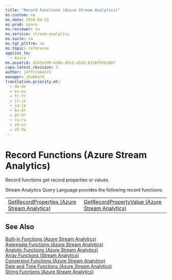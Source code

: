 ```yaml
---
title: "Record Functions (Azure Stream Analytics)"
ms.custom: na
ms.date: 2016-04-22
ms.prod: azure
ms.reviewer: na
ms.service: stream-analytics
ms.suite: na
ms.tgt_pltfrm: na
ms.topic: reference
applies_to: 
  - Azure
ms.assetid: d541e199-bd0e-45cd-a51b-6136f95b380f
caps.latest.revision: 5
author: jeffstokes72
manager: jhubbard
translation.priority.mt: 
  - de-de
  - es-es
  - fr-fr
  - it-it
  - ja-jp
  - ko-kr
  - pt-br
  - ru-ru
  - zh-cn
  - zh-tw
---
```

# Record Functions (Azure Stream Analytics)
  Record functions get record properties or values.  
  
 Stream Analytics Query Language provides the following record functions:  
  
|||  
|-|-|  
|[GetRecordProperties &#40;Azure Stream Analytics&#41;](../query-ref/GetRecordProperties--Azure-Stream-Analytics-.md)|[GetRecordPropertyValue &#40;Azure Stream Analytics&#41;](../query-ref/GetRecordPropertyValue--Azure-Stream-Analytics-.md)|  
  
## See Also  
 [Built-in Functions &#40;Azure Stream Analytics&#41;](../query-ref/Built-in-Functions--Azure-Stream-Analytics-.md)   
 [Aggregate Functions &#40;Azure Stream Analytics&#41;](../query-ref/Aggregate-Functions--Azure-Stream-Analytics-.md)   
 [Analytic Functions &#40;Azure Stream Analytics&#41;](../query-ref/Analytic-Functions--Azure-Stream-Analytics-.md)   
 [Array Functions &#40;Stream Analytics&#41;](../query-ref/Array-Functions--Stream-Analytics-.md)   
 [Conversion Functions &#40;Azure Stream Analytics&#41;](../query-ref/Conversion-Functions--Azure-Stream-Analytics-.md)   
 [Date and Time Functions &#40;Azure Stream Analytics&#41;](../query-ref/Date-and-Time-Functions--Azure-Stream-Analytics-.md)   
 [String Functions &#40;Azure Stream Analytics&#41;](../query-ref/String-Functions--Azure-Stream-Analytics-.md)  
  
  
